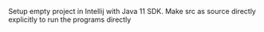 Setup empty project in Intellij with Java 11 SDK.
Make src as source directly explicitly to run the programs directly

